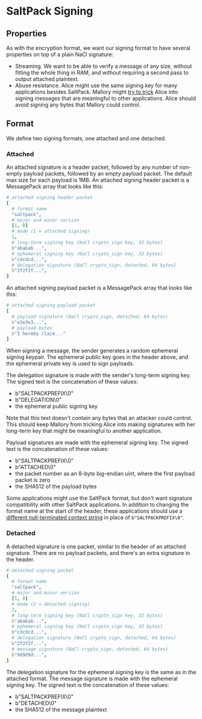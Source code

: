 # SaltPack Signing

## Properties
As with the encryption format, we want our signing format to have several
properties on top of a plain NaCl signature:
- Streaming. We want to be able to verify a message of any size, without
  fitting the whole thing in RAM, and without requiring a second pass to output
  attached plaintext.
- Abuse resistance. Alice might use the same signing key for many applications
  besides SaltPack. Mallory might [try to
  trick](https://blog.sandstorm.io/news/2015-05-01-is-that-ascii-or-protobuf.html)
  Alice into signing messages that are meaningful to other applications. Alice
  should avoid signing any bytes that Mallory could control.

## Format

We define two signing formats, one attached and one detached.

### Attached

An attached signature is a header packet, followed by any number of non-empty
payload packets, followed by an empty payload packet. The default max size for
each payload is 1MB. An attached signing header packet is a MessagePack array
that looks like this:

```yaml
# attached signing header packet
[
  # format name
  "saltpack",
  # major and minor version
  [1, 0]
  # mode (1 = attached signing)
  1,
  # long-term signing key (NaCl crypto_sign key, 32 bytes)
  b"ababab...",
  # ephemeral signing key (NaCl crypto_sign key, 32 bytes)
  b"cdcdcd...",
  # delegation signature (NaCl crypto_sign, detached, 64 bytes)
  b"2f2f2f...",
]
```

An attached signing payload packet is a MessagePack array that looks like this:

```yaml
# attached signing payload packet
[
  # payload signature (NaCl crypto_sign, detached, 64 bytes)
  b"e3e3e3...",
  # payload bytes
  b"I hereby claim..."
]
```

When signing a message, the sender generates a random ephemeral signing
keypair. The ephemeral public key goes in the header above, and the ephemeral
private key is used to sign payloads.

The delegation signature is made with the sender's long-term signing key. The
signed text is the concatenation of these values:
- b"SALTPACKPREFIX\0"
- b"DELEGATION\0"
- the ephemeral public signing key

Note that this text doesn't contain any bytes that an attacker could control.
This should keep Mallory from tricking Alice into making signatures with her
long-term key that might be meaningful to another application.

Payload signatures are made with the ephemeral signing key. The signed text is
the concatenation of these values:
- b"SALTPACKPREFIX\0"
- b"ATTACHED\0"
- the packet number as an 8-byte big-endian uint, where the first payload
  packet is zero
- the SHA512 of the payload bytes

Some applications might use the SaltPack format, but don't want signature
compatibility with other SaltPack applications. In addition to changing the
format name at the start of the header, these applications should use a
[different null-terminated context
string](https://www.ietf.org/mail-archive/web/tls/current/msg14734.html) in
place of `b"SALTPACKPREFIX\0"`.

### Detached

A detached signature is one packet, similar to the header of an attached
signature. There are no payload packets, and there's an extra signature in the
header.

```yaml
# detached signing packet
[
  # format name
  "saltpack",
  # major and minor version
  [1, 0]
  # mode (2 = detached signing)
  2,
  # long-term signing key (NaCl crypto_sign key, 32 bytes)
  b"ababab...",
  # ephemeral signing key (NaCl crypto_sign key, 32 bytes)
  b"cdcdcd...",
  # delegation signature (NaCl crypto_sign, detached, 64 bytes)
  b"2f2f2f...",
  # message signature (NaCl crypto_sign, detached, 64 bytes)
  b"9d9d9d...",
]
```

The delegation signature for the ephemeral signing key is the same as in the
attached format. The message signature is made with the ephemeral signing key.
The signed text is the concatenation of these values:
- b"SALTPACKPREFIX\0"
- b"DETACHED\0"
- the SHA512 of the message plaintext
